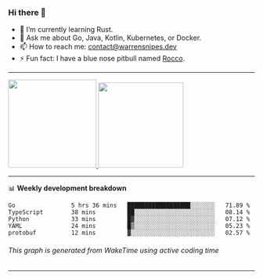### Hi there 👋

- 🌱 I’m currently learning Rust.
- 💬 Ask me about Go, Java, Kotlin, Kubernetes, or Docker.
- 📫 How to reach me: contact@warrensnipes.dev
- ⚡ Fun fact: I have a blue nose pitbull named [Rocco](https://i.imgur.com/iLsSCKu.jpg).

-------


<a href="https://github.com/LockedThread/LockedThread">
  <img height="180em" src="https://github-readme-stats.vercel.app/api?username=LockedThread&theme=transparent&bg_color=00000000&show_icons=true&count_private=true" />
  <img height="174em" src="https://github-readme-stats.vercel.app/api/top-langs?username=LockedThread&theme=transparent&layout=compact&hide_progress=true&bg_color=00000000" />
  </a>

-------

📊 **Weekly development breakdown**
<!--START_SECTION:waka-->

```text
Go                5 hrs 36 mins   ██████████████████░░░░░░░   71.89 %
TypeScript        38 mins         ██░░░░░░░░░░░░░░░░░░░░░░░   08.14 %
Python            33 mins         █▓░░░░░░░░░░░░░░░░░░░░░░░   07.12 %
YAML              24 mins         █▒░░░░░░░░░░░░░░░░░░░░░░░   05.23 %
protobuf          12 mins         ▓░░░░░░░░░░░░░░░░░░░░░░░░   02.57 %
```

<!--END_SECTION:waka-->
###### *This graph is generated from WakeTime using active coding time*
-------
